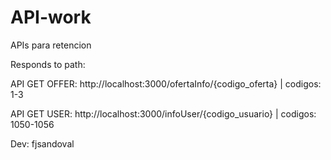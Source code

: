 # API-work
 APIs para retencion

Responds to path:


API GET OFFER: http://localhost:3000/ofertaInfo/{codigo_oferta} | codigos: 1-3


API GET USER: http://localhost:3000/infoUser/{codigo_usuario} | codigos: 1050-1056


Dev: fjsandoval